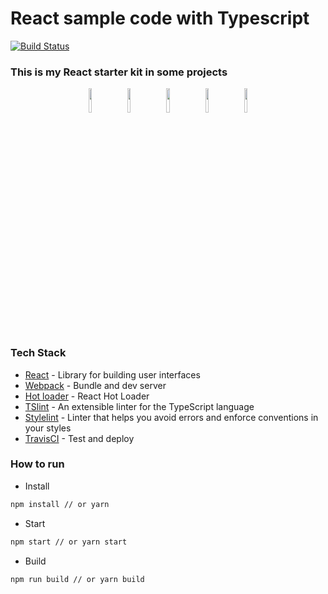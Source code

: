 # React sample code with Typescript
[![Build Status][build-badge]][build]
### This is my React starter kit in some projects

<div align="center">
  <img src="https://seeklogo.com/images/R/react-logo-7B3CE81517-seeklogo.com.png" width="10%" />
  &nbsp;
  <img src="https://github.com/webpack/media/blob/master/logo/icon-square-big.svg" width="10%" />
  &nbsp;
  <img src="https://devstickers.com/assets/img/pro/tzgi.png" width="10%" />
  &nbsp;
  <img src="https://seeklogo.com/images/S/stylelint-logo-631B4EAA36-seeklogo.com.png" width="10%" />
  &nbsp;
  <img src="https://travis-ci.com/images/logos/TravisCI-Mascot-1.png" width="10%" />
</div>

### Tech Stack
- [React][reactjs] - Library for building user interfaces
- [Webpack][webpack] - Bundle and dev server
- [Hot loader][react-hot-loader] - React Hot Loader
- [TSlint][tslint] - An extensible linter for the TypeScript language
- [Stylelint][stylelint] - Linter that helps you avoid errors and enforce conventions in your styles
- [TravisCI][travis-ci] - Test and deploy

### How to run
- Install
```bash
npm install // or yarn
```

- Start
```bash
npm start // or yarn start
```

- Build
```bash
npm run build // or yarn build
```
[reactjs]: https://reactjs.org
[webpack]: https://webpack.js.org
[react-hot-loader]: https://github.com/gaearon/react-hot-loader
[build-badge]: https://travis-ci.com/toanleviet95/react-sample-with-webpack.svg?branch=master
[tslint]: https://palantir.github.io/tslint
[stylelint]: https://stylelint.io
[travis-ci]: https://travis-ci.org
[build]: https://travis-ci.org/toanleviet95/react-sample-with-typescript
